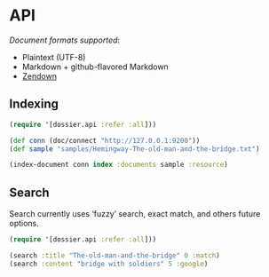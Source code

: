 API
===

_Document formats supported_:

- Plaintext (UTF-8)
- Markdown + github-flavored Markdown
- [Zendown](https://github.com/facjure/zendown)


## Indexing

```clojure
(require '[dossier.api :refer :all]))

(def conn (doc/connect "http://127.0.0.1:9200"))
(def sample "samples/Hemingway-The-old-man-and-the-bridge.txt")

(index-document conn index :documents sample :resource)
```

## Search

Search currently uses ‘fuzzy’ search, exact match, and others future options.

```clojure
(require '[dossier.api :refer :all]))

(search :title "The-old-man-and-the-bridge" 0 :match)
(search :content "bridge with soldiers" 5 :google)
```
